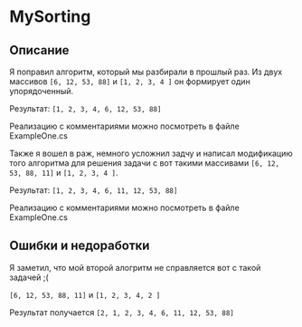 # MySorting

## Описание

Я поправил алгоритм, который мы разбирали в прошлый раз. Из двух массивов `[6, 12, 53, 88]` и `[1, 2, 3, 4 ]` он формирует один упорядоченный.   

Результат: `[1, 2, 3, 4, 6, 12, 53, 88]`  

Реализацию с комментариями можно посмотреть в файле ExampleOne.cs


Также я вошел в раж, немного усложнил задчу и написал модификацию того алгоритма для решения задачи с вот такими массивами `[6, 12, 53, 88, 11]` и `[1, 2, 3, 4 ]`.  

Результат: `[1, 2, 3, 4, 6, 11, 12, 53, 88]`  

Реализацию с комментариями можно посмотреть в файле ExampleOne.cs

## Ошибки и недоработки

Я заметил, что мой второй алогритм не справляется вот с такой задачей ;(

`[6, 12, 53, 88, 11]` и `[1, 2, 3, 4, 2 ]`

Результат получается `[2, 1, 2, 3, 4, 6, 11, 12, 53, 88]`
